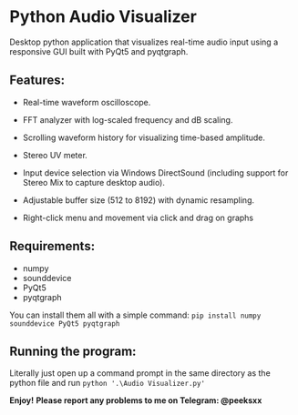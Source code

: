 # Python Audio Visualizer
Desktop python application that visualizes real-time audio input using a responsive GUI built with PyQt5 and pyqtgraph.

## Features:
- Real-time waveform oscilloscope.

- FFT analyzer with log-scaled frequency and dB scaling.

- Scrolling waveform history for visualizing time-based amplitude.

- Stereo UV meter.

- Input device selection via Windows DirectSound (including support for Stereo Mix to capture desktop audio).

- Adjustable buffer size (512 to 8192) with dynamic resampling.

- Right-click menu and movement via click and drag on graphs

## Requirements:
- numpy
- sounddevice
- PyQt5
- pyqtgraph

You can install them all with a simple command:
`pip install numpy sounddevice PyQt5 pyqtgraph`

## Running the program:
Literally just open up a command prompt in the same directory as the python file and run `python '.\Audio Visualizer.py'`

**Enjoy!**
**Please report any problems to me on Telegram: @peeksxx**
